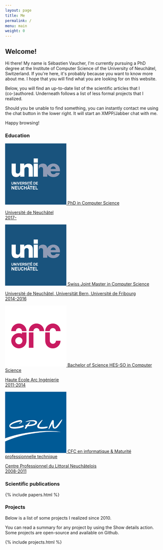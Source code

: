 ```yaml
---
layout: page
title: Me
permalink: /
menu: main
weight: 0
---
```


## Welcome!

Hi there! My name is Sébastien Vaucher, I'm currently pursuing a PhD degree at the Institute of Computer Science of the University of Neuchâtel, Switzerland.
If you're here, it's probably because you want to know more about me.
I hope that you will find what you are looking for on this website.

Below, you will find an up-to-date list of the scientific articles that I (co-)authored.
Underneath follows a list of less formal projects that I realized.

Should you be unable to find something, you can instantly contact me using the chat button in the lower right. It will start an XMPP/Jabber chat with me.

Happy browsing!

### Education

<div class="collection">
    <a href="https://www.unine.ch/iiun" class="collection-item avatar">
        <img src="images/unine.png" alt="UniNE" class="circle">
        <span class="title">PhD in Computer Science</span>
        <p>Université de Neuchâtel<br/>2017-</p>
    </a>
    <a href="http://mcs.unibnf.ch/" class="collection-item avatar">
        <img src="images/unine.png" alt="UniNE" class="circle">
        <span class="title">Swiss Joint Master in Computer Science</span>
        <p>Université de Neuchâtel, Universität Bern, Université de Fribourg<br/>2014-2016</p>
    </a>
    <a href="https://www.he-arc.ch/ingenierie" class="collection-item avatar">
        <img src="images/arc.png" alt="Arc" class="circle">
        <span class="title">Bachelor of Science HES-SO in Computer Science</span>
        <p>Haute École Arc Ingénierie<br/>2011-2014</p>
    </a>
    <a href="http://www.cpln.ch/" class="collection-item avatar">
        <img src="images/cpln.png" alt="CPLN" class="circle">
        <span class="title">CFC en informatique &amp; Maturité professionnelle technique</span>
        <p>Centre Professionnel du Littoral Neuchâtelois<br/>2008-2011</p>
    </a>
</div>

### Scientific publications

{% include papers.html %}

### Projects

Below is a list of some projects I realized since 2010.

You can read a summary for any project by using the Show details action. Some projects are open-source and available on Github.

{% include projects.html %}

